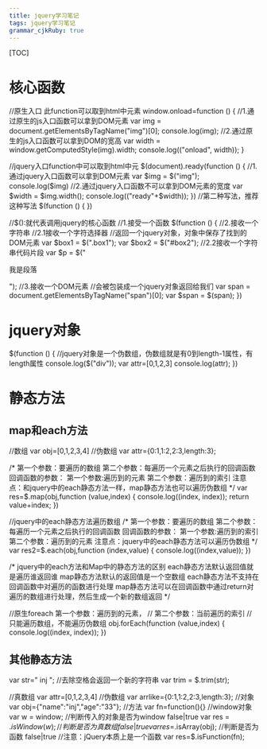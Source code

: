 ```yaml
---
title: jquery学习笔记
tags: jquery学习笔记
grammar_cjkRuby: true
---
```

[TOC]
# 核心函数
  //原生入口 此function可以取到html中元素
        window.onload=function () {
           //1.通过原生的js入口函数可以拿到DOM元素
            var img = document.getElementsByTagName("img")[0];
            console.log(img);
            //2.通过原生的js入口函数可以拿到DOM的宽高
            var width = window.getComputedStyle(img).width;
            console.log(("onload", width));
        }
        
        
   //jquery入口function中可以取到html中元
        $(document).ready(function () {
            //1.通过jquery入口函数可以拿到DOM元素
            var $img = $("img");
            console.log($img)
            //2.通过jquery入口函数不可以拿到DOM元素的宽度
            var $width = $img.width();
            console.log(("ready"+$width));
        })
        //第二种写法，推荐这种写法
        $(function () {
        })
        
        
   //$():就代表调用jquery的核心函数
        //1.接受一个函数
        $(function () {
            //2.接收一个字符串
            //2.1接收一个字符选择器
            //返回一个jquery对象，对象中保存了找到的DOM元素
            var $box1 = $(".box1");
            var $box2 = $("#box2");
            //2.2接收一个字符串代码片段
            var $p = $("<p>我是段落</p>");
        //3.接收一个DOM元素
        //会被包装成一个jquery对象返回给我们
            var span = document.getElementsByTagName("span")[0];
            var $span = $(span);
        })
# jquery对象
   $(function () {
           //jquery对象是一个伪数组，伪数组就是有0到length-1属性，有length属性
           console.log($("div"));
           var attr=[0,1,2,3]
           console.log(attr);
       })
	   
# 静态方法
## map和each方法
 //数组
      var obj=[0,1,2,3,4]
      //伪数组
      var attr={0:1,1:2,2:3,length:3};

  /*  第一个参数：要遍历的数组
   第二个参数：每遍历一个元素之后执行的回调函数
   回调函数的参数：
   第一个参数:遍历到的元素
   第二个参数：遍历到的索引
   注意点：和jquery中的each静态方法一样，map静态方法也可以遍历伪数组
   */
      var res=$.map(obj,function (value,index) {
       console.log((index, index));
       return value+index;
   })

  //jquery中的each静态方法遍历数组
  /*  第一个参数：要遍历的数组
  第二个参数：每遍历一个元素之后执行的回调函数
  回调函数的参数：
  第一个参数:遍历到的索引
  第二个参数：遍历到的元素
  注意点：jquery中的each静态方法可以遍历伪数组
  */
  var res2=$.each(obj,function (index,value) {
	  console.log((index,value));
  })


/*
jquery中的each方法和Map中的静态方法的区别
 each静态方法默认返回值就是遍历谁返回谁
map静态方法默认的返回值是一个空数组
each静态方法不支持在回调函数中对遍历的函数进行处理 map静态方法可以在回调函数中通过return对遍历的数组进行处理，然后生成一个新的数组返回
*/




   //原生foreach  第一个参数：遍历到的元素，
   // 第二个参数：当前遍历的索引
   // 只能遍历数组，不能遍历伪数组
	obj.forEach(function (value,index) {
		console.log((index, index));
	})
	
## 其他静态方法
 var str=" inj  ";
     //去除空格会返回一个新的字符串
     var trim = $.trim(str);

 //真数组
 var attr=[0,1,2,3,4]
 //伪数组
 var arrlike={0:1,1:2,2:3,length:3};
 //对象
 var obj={"name":"inj","age":"33"};
 //方法
 var fn=function(){}
 //window对象
 var w = window;
 //判断传入的对象是否为window false|true
 var res = $.isWindow(w);
 //判断是否为真数组 false|true
 var res=$.isArray(obj);
 //判断是否为函数 false|true
 //注意：jQuery本质上是一个函数
 var res=$.isFunction(fn);
 
 

